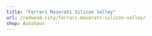 ```yaml
---
title: "Ferrari Maserati Silicon Valley"
url: /redwood-city/ferrari-maserati-silicon-valley/
shop: Autohaus
---
```

